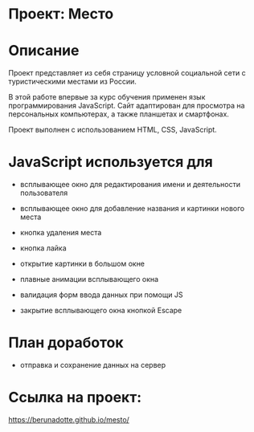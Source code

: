 # Проект: Место

# Описание

Проект представляет из себя страницу условной социальной сети с туристическими местами из России.

В этой работе впервые за курс обучения применен язык программирования JavaScript. Сайт адаптирован для просмотра на персональных компьютерах, а также планшетах и смартфонах.

Проект выполнен с использованием HTML, CSS, JavaScript.

# JavaScript используется для

- всплывающее окно для редактирования имени и деятельности пользователя

- всплывающее окно для добавление названия и картинки нового места

- кнопка удаления места

- кнопка лайка

- открытие картинки в большом окне

- плавные анимации всплывающего окна

- валидация форм ввода данных при помощи JS

- закрытие всплывающего окна кнопкой Escape

# План доработок

- отправка и сохранение данных на сервер

# Ссылка на проект: 

https://berunadotte.github.io/mesto/
